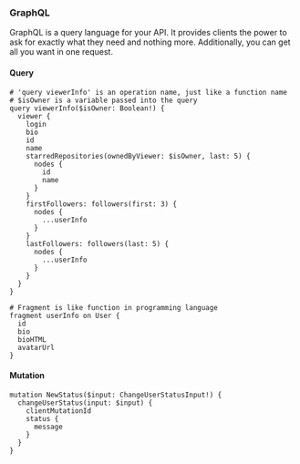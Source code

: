 ### GraphQL

GraphQL is a query language for your API. It provides clients the power to ask for exactly what they need and nothing more. Additionally, you can get all you want in one request.

#### Query

```
# 'query viewerInfo' is an operation name, just like a function name
# $isOwner is a variable passed into the query
query viewerInfo($isOwner: Boolean!) {
  viewer {
    login
    bio
    id
    name
    starredRepositories(ownedByViewer: $isOwner, last: 5) {
      nodes {
        id
        name
      }
    }
    firstFollowers: followers(first: 3) {
      nodes {
        ...userInfo
      }
    }
    lastFollowers: followers(last: 5) {
      nodes {
        ...userInfo
      }
    }
  }
}

# Fragment is like function in programming language
fragment userInfo on User {
  id
  bio
  bioHTML
  avatarUrl
}
```

#### Mutation

```
mutation NewStatus($input: ChangeUserStatusInput!) {
  changeUserStatus(input: $input) {
    clientMutationId
    status {
      message
    }
  }
}
```

